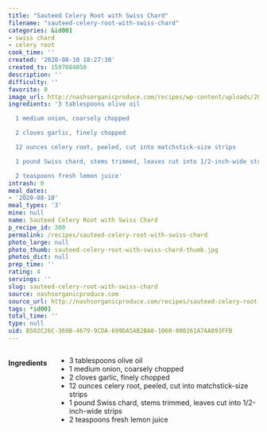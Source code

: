 ```yaml
---
title: "Sauteed Celery Root with Swiss Chard"
filename: "sauteed-celery-root-with-swiss-chard"
categories: &id001
- swiss chard
- celery root
cook_time: ''
created: '2020-08-10 18:27:30'
created_ts: 1597084050
description: ''
difficulty: ''
favorite: 0
image_url: http://nashsorganicproduce.com/recipes/wp-content/uploads/2017/07/chard-rainbow-sq.jpg
ingredients: '3 tablespoons olive oil

  1 medium onion, coarsely chopped

  2 cloves garlic, finely chopped

  12 ounces celery root, peeled, cut into matchstick-size strips

  1 pound Swiss chard, stems trimmed, leaves cut into 1/2-inch-wide strips

  2 teaspoons fresh lemon juice'
intrash: 0
meal_dates:
- '2020-08-10'
meal_types: '3'
mine: null
name: Sauteed Celery Root with Swiss Chard
p_recipe_id: 300
permalink: /recipes/sauteed-celery-root-with-swiss-chard
photo_large: null
photo_thumb: sauteed-celery-root-with-swiss-chard-thumb.jpg
photos_dict: null
prep_time: ''
rating: 4
servings: ''
slug: sauteed-celery-root-with-swiss-chard
source: nashsorganicproduce.com
source_url: http://nashsorganicproduce.com/recipes/sauteed-celery-root-with-swiss-chard/
tags: *id001
total_time: ''
type: null
uid: B502C26C-369B-4679-9CDA-699DA5AB2BA8-1060-000261A7AA093FFB
---
```

<div class="large-8 medium-7 columns" id="writeup">	</div><!-- #writeup -->
</div><!-- #row-one -->
<div class="row" id="row-two">	<div class="medium-4 small-5 columns" id="ingredients"><h4>Ingredients</h4><div class="box box-ingredients content"><ul>
<li>3 tablespoons olive oil</li>
<li>1 medium onion, coarsely chopped</li>
<li>2 cloves garlic, finely chopped</li>
<li>12 ounces celery root, peeled, cut into matchstick-size strips</li>
<li>1 pound Swiss chard, stems trimmed, leaves cut into 1/2-inch-wide strips</li>
<li>2 teaspoons fresh lemon juice</li>
</ul>
</div>	</div>	<div class="medium-6 small-7 columns" id="directions">	</div>